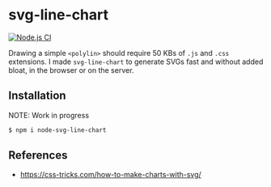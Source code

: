 # svg-line-chart

[![Node.js CI](https://github.com/TimDaub/svg-line-chart/actions/workflows/node.js.yml/badge.svg)](https://github.com/TimDaub/svg-line-chart/actions/workflows/node.js.yml)

Drawing a simple `<polylin>` should require 50 KBs of `.js` and `.css` extensions.
I made `svg-line-chart` to generate SVGs fast and without added bloat, in the browser or on the server.

## Installation

NOTE: Work in progress

```bash
$ npm i node-svg-line-chart
```

## References

- https://css-tricks.com/how-to-make-charts-with-svg/
